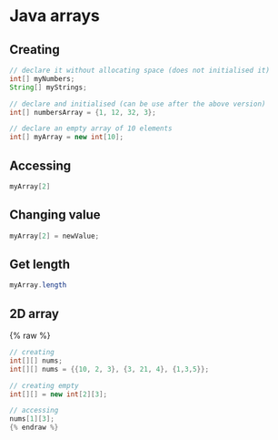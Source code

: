 # Java arrays

## Creating

```java
// declare it without allocating space (does not initialised it)
int[] myNumbers;
String[] myStrings;

// declare and initialised (can be use after the above version)
int[] numbersArray = {1, 12, 32, 3};

// declare an empty array of 10 elements
int[] myArray = new int[10];
```

## Accessing

```java
myArray[2]
```

## Changing value

```java
myArray[2] = newValue;
```

## Get length

```java
myArray.length
```

## 2D array

{% raw %}
```java
// creating 
int[][] nums;
int[][] nums = {{10, 2, 3}, {3, 21, 4}, {1,3,5}};

// creating empty
int[][] = new int[2][3];

// accessing
nums[1][3];
{% endraw %}
